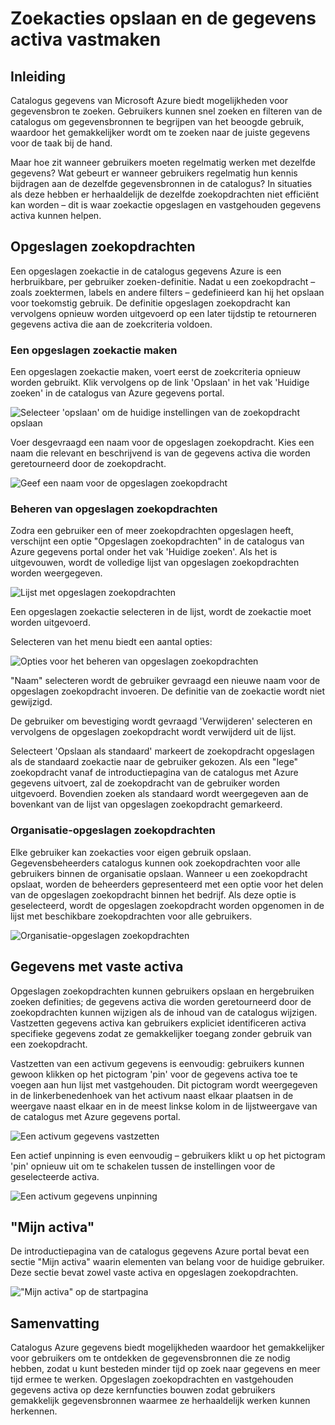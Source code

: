 <properties
   pageTitle="Sla zoekopdrachten en vastmaken gegevens activa | Microsoft Azure"
   description="Hoe kan ik artikel mogelijkheden in de catalogus van Azure gegevens markeren voor gegevensbronnen en gegevens activa voor later gebruik opslaan."
   services="data-catalog"
   documentationCenter=""
   authors="steelanddata"
   manager="NA"
   editor=""
   tags=""/>
<tags
   ms.service="data-catalog"
   ms.devlang="NA"
   ms.topic="article"
   ms.tgt_pltfrm="NA"
   ms.workload="data-catalog"
   ms.date="10/10/2016"
   ms.author="maroche"/>

# <a name="how-to-save-searches-and-pin-data-assets"></a>Zoekacties opslaan en de gegevens activa vastmaken

## <a name="introduction"></a>Inleiding

Catalogus gegevens van Microsoft Azure biedt mogelijkheden voor gegevensbron te zoeken. Gebruikers kunnen snel zoeken en filteren van de catalogus om gegevensbronnen te begrijpen van het beoogde gebruik, waardoor het gemakkelijker wordt om te zoeken naar de juiste gegevens voor de taak bij de hand.

Maar hoe zit wanneer gebruikers moeten regelmatig werken met dezelfde gegevens? Wat gebeurt er wanneer gebruikers regelmatig hun kennis bijdragen aan de dezelfde gegevensbronnen in de catalogus? In situaties als deze hebben er herhaaldelijk de dezelfde zoekopdrachten niet efficiënt kan worden – dit is waar zoekactie opgeslagen en vastgehouden gegevens activa kunnen helpen.

## <a name="saved-searches"></a>Opgeslagen zoekopdrachten

Een opgeslagen zoekactie in de catalogus gegevens Azure is een herbruikbare, per gebruiker zoeken-definitie. Nadat u een zoekopdracht – zoals zoektermen, labels en andere filters – gedefinieerd kan hij het opslaan voor toekomstig gebruik. De definitie opgeslagen zoekopdracht kan vervolgens opnieuw worden uitgevoerd op een later tijdstip te retourneren gegevens activa die aan de zoekcriteria voldoen.

### <a name="creating-a-saved-search"></a>Een opgeslagen zoekactie maken

Een opgeslagen zoekactie maken, voert eerst de zoekcriteria opnieuw worden gebruikt. Klik vervolgens op de link 'Opslaan' in het vak 'Huidige zoeken' in de catalogus van Azure gegevens portal.

 ![Selecteer 'opslaan' om de huidige instellingen van de zoekopdracht opslaan](./media/data-catalog-how-to-save-pin/01-save-option.png)

Voer desgevraagd een naam voor de opgeslagen zoekopdracht. Kies een naam die relevant en beschrijvend is van de gegevens activa die worden geretourneerd door de zoekopdracht.

 ![Geef een naam voor de opgeslagen zoekopdracht](./media/data-catalog-how-to-save-pin/02-name.png)

### <a name="managing-saved-searches"></a>Beheren van opgeslagen zoekopdrachten

Zodra een gebruiker een of meer zoekopdrachten opgeslagen heeft, verschijnt een optie "Opgeslagen zoekopdrachten" in de catalogus van Azure gegevens portal onder het vak 'Huidige zoeken'. Als het is uitgevouwen, wordt de volledige lijst van opgeslagen zoekopdrachten worden weergegeven.

 ![Lijst met opgeslagen zoekopdrachten](./media/data-catalog-how-to-save-pin/03-list.png)

Een opgeslagen zoekactie selecteren in de lijst, wordt de zoekactie moet worden uitgevoerd.

Selecteren van het menu biedt een aantal opties:

 ![Opties voor het beheren van opgeslagen zoekopdrachten](./media/data-catalog-how-to-save-pin/04-managing.png)

"Naam" selecteren wordt de gebruiker gevraagd een nieuwe naam voor de opgeslagen zoekopdracht invoeren. De definitie van de zoekactie wordt niet gewijzigd.

De gebruiker om bevestiging wordt gevraagd 'Verwijderen' selecteren en vervolgens de opgeslagen zoekopdracht wordt verwijderd uit de lijst.

Selecteert 'Opslaan als standaard' markeert de zoekopdracht opgeslagen als de standaard zoekactie naar de gebruiker gekozen. Als een "lege" zoekopdracht vanaf de introductiepagina van de catalogus met Azure gegevens uitvoert, zal de zoekopdracht van de gebruiker worden uitgevoerd. Bovendien zoeken als standaard wordt weergegeven aan de bovenkant van de lijst van opgeslagen zoekopdracht gemarkeerd.

### <a name="organizational-saved-searches"></a>Organisatie-opgeslagen zoekopdrachten

Elke gebruiker kan zoekacties voor eigen gebruik opslaan. Gegevensbeheerders catalogus kunnen ook zoekopdrachten voor alle gebruikers binnen de organisatie opslaan. Wanneer u een zoekopdracht opslaat, worden de beheerders gepresenteerd met een optie voor het delen van de opgeslagen zoekopdracht binnen het bedrijf. Als deze optie is geselecteerd, wordt de opgeslagen zoekopdracht worden opgenomen in de lijst met beschikbare zoekopdrachten voor alle gebruikers.

 ![Organisatie-opgeslagen zoekopdrachten](./media/data-catalog-how-to-save-pin/08-organizational-saved-search.png)


## <a name="pinned-data-assets"></a>Gegevens met vaste activa

Opgeslagen zoekopdrachten kunnen gebruikers opslaan en hergebruiken zoeken definities; de gegevens activa die worden geretourneerd door de zoekopdrachten kunnen wijzigen als de inhoud van de catalogus wijzigen. Vastzetten gegevens activa kan gebruikers expliciet identificeren activa specifieke gegevens zodat ze gemakkelijker toegang zonder gebruik van een zoekopdracht.

Vastzetten van een activum gegevens is eenvoudig: gebruikers kunnen gewoon klikken op het pictogram 'pin' voor de gegevens activa toe te voegen aan hun lijst met vastgehouden. Dit pictogram wordt weergegeven in de linkerbenedenhoek van het activum naast elkaar plaatsen in de weergave naast elkaar en in de meest linkse kolom in de lijstweergave van de catalogus met Azure gegevens portal.

![Een activum gegevens vastzetten](./media/data-catalog-how-to-save-pin/05-pinning.png)

Een actief unpinning is even eenvoudig – gebruikers klikt u op het pictogram 'pin' opnieuw uit om te schakelen tussen de instellingen voor de geselecteerde activa.

![Een activum gegevens unpinning](./media/data-catalog-how-to-save-pin/06-unpinning.png)

## <a name="my-assets"></a>"Mijn activa"
De introductiepagina van de catalogus gegevens Azure portal bevat een sectie "Mijn activa" waarin elementen van belang voor de huidige gebruiker. Deze sectie bevat zowel vaste activa en opgeslagen zoekopdrachten.

!["Mijn activa" op de startpagina](./media/data-catalog-how-to-save-pin/07-my-assets.png)

## <a name="summary"></a>Samenvatting
Catalogus Azure gegevens biedt mogelijkheden waardoor het gemakkelijker voor gebruikers om te ontdekken de gegevensbronnen die ze nodig hebben, zodat u kunt besteden minder tijd op zoek naar gegevens en meer tijd ermee te werken. Opgeslagen zoekopdrachten en vastgehouden gegevens activa op deze kernfuncties bouwen zodat gebruikers gemakkelijk gegevensbronnen waarmee ze herhaaldelijk werken kunnen herkennen.
